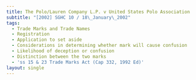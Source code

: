 ```yaml
---
title: The Polo/Lauren Company L.P. v United States Polo Association
subtitle: "[2002] SGHC 10 / 18\_January\_2002"
tags:
  - Trade Marks and Trade Names
  - Registration
  - Application to set aside
  - Considerations in determining whether mark will cause confusion
  - Likelihood of deception or confusion
  - Distinction between the two marks
  - 'ss 15 & 23 Trade Marks Act (Cap 332, 1992 Ed)'
layout: single
---
```



